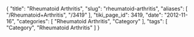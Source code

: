 {
    "title": "Rheumatoid Arthritis",
    "slug": "rheumatoid-arthritis",
    "aliases": [
        "/Rheumatoid+Arthritis",
        "/3419"
    ],
    "tiki_page_id": 3419,
    "date": "2012-11-16",
    "categories": [
        "Rheumatoid Arthritis",
        "Category"
    ],
    "tags": [
        "Category",
        "Rheumatoid Arthritis"
    ]
}